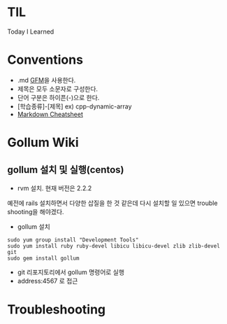 # TIL
Today I Learned

# Conventions
* .md [GFM](https://help.github.com/categories/writing-on-github/)을 사용한다.
* 제목은 모두 소문자로 구성한다.
* 단어 구분은 하이픈(-)으로 한다.
* [학습종류]-[제목] ex) cpp-dynamic-array
* [Markdown Cheatsheet](https://github.com/adam-p/markdown-here/wiki/Markdown-Cheatsheet)

# Gollum Wiki

## gollum 설치 및 실행(centos)
* rvm 설치. 현재 버전은 2.2.2

예전에 rails 설치하면서 다양한 삽질을 한 것 같은데 다시 설치할 일 있으면 trouble shooting을 해야겠다.

* gollum 설치

```
sudo yum group install "Development Tools"
sudo yum install ruby ruby-devel libicu libicu-devel zlib zlib-devel git
sudo gem install gollum
```
* git 리포지토리에서 gollum 명령어로 실행
* address:4567 로 접근

# Troubleshooting